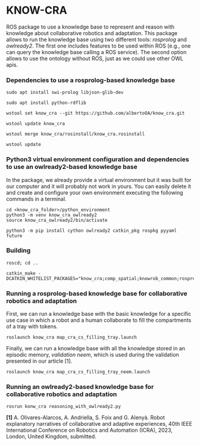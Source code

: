 # KNOW-CRA
ROS package to use a knowledge base to represent and reason with knowledge about collaborative robotics and adaptation. This package allows to run the knowledge base using two different tools: *rosprolog* and *owlready2*. The first one includes features to be used within ROS (e.g., one can query the knowledge base calling a ROS service). The second option allows to use the ontology without ROS, just as we could use other OWL apis. 


### Dependencies to use a rosprolog-based knowledge base

```
sudo apt install swi-prolog libjson-glib-dev

sudo apt install python-rdflib

wstool set know_cra --git https://github.com/albertoOA/know_cra.git

wstool update know_cra

wstool merge know_cra/rosinstall/know_cra.rosinstall

wstool update 
```

### Python3 virtual environment configuration and dependencies to use an owlready2-based knowledge base

In the package, we already provide a virtual environment but it was built for our computer and it will probably not work in yours. You can easily delete it and create and configure your own environment executing the following commands in a terminal.
```
cd <know_cra_folder>/python_environment
python3 -m venv know_cra_owlready2
source know_cra_owlready2/bin/activate

python3 -m pip install cython owlready2 catkin_pkg rospkg pyyaml future
```

### Building

```
roscd; cd ..

catkin_make -DCATKIN_WHITELIST_PACKAGES="know_cra;comp_spatial;knowrob_common;rosprolog;json_prolog_msgs;rosowl;genowl"
```

### Running a rosprolog-based knowledge base for collaborative robotics and adaptation
First, we can run a knowledge base with the basic knowledge for a specific use case in which a robot and a human collaborate to fill the compartments of a tray with tokens.

```
roslaunch know_cra map_cra_cs_filling_tray.launch
```

Finally, we can run a knowledge base with all the knowledge stored in an episodic memory, *validation neem*, which is used during the validation presented in our article [1].

```
roslaunch know_cra map_cra_cs_filling_tray_neem.launch
```

### Running an owlready2-based knowledge base for collaborative robotics and adaptation
```
rosrun konw_cra reasoning_with_owlready2.py
```

**[1]** A. Olivares-Alarcos, A. Andriella, S. Foix and G. Alenyà. Robot explanatory narratives of collaborative and adaptive experiences, 40th IEEE International Conference on Robotics and Automation (ICRA), 2023, London, United Kingdom, submitted.
